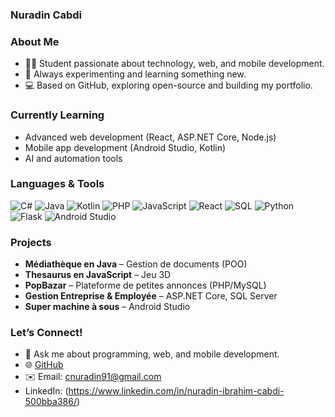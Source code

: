 ### Nuradin Cabdi

<!--
**jojonono/jojonono** is a ✨ _special_ ✨ repository because its `README.md` appears on your GitHub profile.
-->

### About Me
- 👨‍💻 Student passionate about technology, web, and mobile development.
- 🌱 Always experimenting and learning something new.
- 💻 Based on GitHub, exploring open-source and building my portfolio.

### Currently Learning
- Advanced web development (React, ASP.NET Core, Node.js)
- Mobile app development (Android Studio, Kotlin)
- AI and automation tools

### Languages & Tools
![C#](https://img.shields.io/badge/C%23-239120?style=for-the-badge&logo=c-sharp&logoColor=white)
![Java](https://img.shields.io/badge/Java-007396?style=for-the-badge&logo=java&logoColor=white)
![Kotlin](https://img.shields.io/badge/Kotlin-0095D5?style=for-the-badge&logo=kotlin&logoColor=white)
![PHP](https://img.shields.io/badge/PHP-777BB4?style=for-the-badge&logo=php&logoColor=white)
![JavaScript](https://img.shields.io/badge/JavaScript-F7DF1E?style=for-the-badge&logo=javascript&logoColor=black)
![React](https://img.shields.io/badge/React-61DAFB?style=for-the-badge&logo=react&logoColor=black)
![SQL](https://img.shields.io/badge/SQL-00758F?style=for-the-badge&logo=mysql&logoColor=white)
![Python](https://img.shields.io/badge/Python-3776AB?style=for-the-badge&logo=python&logoColor=white)
![Flask](https://img.shields.io/badge/Flask-000000?style=for-the-badge&logo=flask&logoColor=white)
![Android Studio](https://img.shields.io/badge/Android_Studio-3DDC84?style=for-the-badge&logo=android&logoColor=white)

### Projects
- **Médiathèque en Java** – Gestion de documents (POO)
- **Thesaurus en JavaScript** – Jeu 3D
- **PopBazar** – Plateforme de petites annonces (PHP/MySQL)
- **Gestion Entreprise & Employée** – ASP.NET Core, SQL Server
- **Super machine à sous** – Android Studio

### Let’s Connect!
- 💬 Ask me about programming, web, and mobile development.
- 🌐 [GitHub](https://github.com/Nuradin06)
- ✉️ Email: cnuradin91@gmail.com
- LinkedIn: (https://www.linkedin.com/in/nuradin-ibrahim-cabdi-500bba386/)
